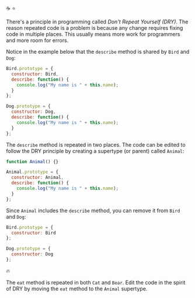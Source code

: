 :coffee: :star:

There's a principle in programming called _Don't Repeat Yourself (DRY)_. The reason repeated code is a problem is because any change requires fixing code in multiple places. This usually means more work for programmers and more room for errors.

Notice in the example below that the `describe` method is shared by `Bird` and `Dog`:

```js
Bird.prototype = {
  constructor: Bird,
  describe: function() {
    console.log("My name is " + this.name);
  }
};

Dog.prototype = {
  constructor: Dog,
  describe: function() {
    console.log("My name is " + this.name);
  }
};
```

The `describe` method is repeated in two places. The code can be edited to follow the DRY principle by creating a supertype (or parent) called `Animal`:

```js
function Animal() {}

Animal.prototype = {
  constructor: Animal,
  describe: function() {
    console.log("My name is " + this.name);
  }
};
```

Since `Animal` includes the `describe` method, you can remove it from `Bird` and `Dog`:

```js
Bird.prototype = {
  constructor: Bird
};

Dog.prototype = {
  constructor: Dog
};
```

:fire:

The `eat` method is repeated in both `Cat` and `Bear`. Edit the code in the spirit of DRY by moving the `eat` method to the `Animal` supertype.
